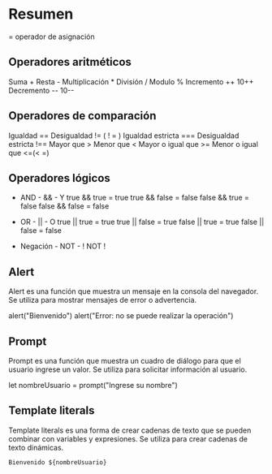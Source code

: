 # Resumen

= operador de asignación

## Operadores aritméticos

Suma +
Resta -
Multiplicación *
División /
Modulo %
Incremento ++
10++
Decremento -- 
10--

## Operadores de comparación

Igualdad ==
Desigualdad != ( ! = )
Igualdad estricta  ===
Desigualdad estricta !==
Mayor que >
Menor que <
Mayor o igual que >=
Menor o igual que <=(< =)

## Operadores lógicos

- AND - && - Y 
true && true = true
true && false = false
false && true = false
false && false = false

- OR - || - O
true || true = true
true || false = true
false || true = true
false || false = false

- Negación - NOT - !
NOT !

## Alert

Alert es una función que muestra un mensaje en la consola del navegador. Se utiliza para mostrar mensajes de error o advertencia.

alert("Bienvenido")
alert("Error: no se puede realizar la operación")

## Prompt

Prompt es una función que muestra un cuadro de diálogo para que el usuario ingrese un valor. Se utiliza para solicitar información al usuario.

let nombreUsuario  = prompt("Ingrese su nombre")

## Template literals
Template literals es una forma de crear cadenas de texto que se pueden combinar con variables y expresiones. Se utiliza para crear cadenas de texto dinámicas.

`Bienvenido ${nombreUsuario}`
